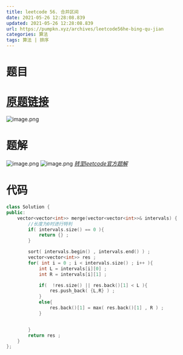 ```yaml
---
title: leetcode 56. 合并区间
date: 2021-05-26 12:28:08.839
updated: 2021-05-26 12:28:08.839
url: https://pumpkn.xyz/archives/leetcode56he-bing-qu-jian
categories: 算法
tags: 算法 | 排序
---
```


# 题目
# [原题链接](https://leetcode-cn.com/problems/merge-intervals/)
![image.png](https://pumpkn.xyz/upload/2021/05/image-ed523e08cc3849aa85ed88c66b5fb941.png)

# 题解
![image.png](https://pumpkn.xyz/upload/2021/05/image-3ddbe1ae85ad43be876ad609fec38e10.png)
![image.png](https://pumpkn.xyz/upload/2021/05/image-236b6ac5dfe94ed59e9e62db8f86d47f.png)
*[转至leetcode官方题解](https://leetcode-cn.com/problems/merge-intervals/solution/he-bing-qu-jian-by-leetcode-solution/)*
# 代码
```c++
class Solution {
public:
    vector<vector<int>> merge(vector<vector<int>>& intervals) {
        //长度为0时进行特判
        if( intervals.size() == 0 ){
            return {} ;
        }

        sort( intervals.begin() , intervals.end() ) ;
        vector<vector<int>> res ;
        for( int i = 0 ; i < intervals.size() ; i++ ){
            int L = intervals[i][0] ;
            int R = intervals[i][1] ;

            if(  !res.size() || res.back()[1] < L ){
                res.push_back( {L,R} ) ;
            }
            else{
                res.back()[1] = max( res.back()[1] , R ) ;
            }


        }
        return res ;
    }
};
```

